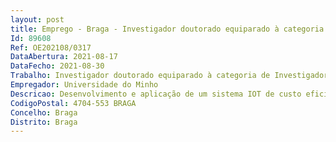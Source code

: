 ```yaml
--- 
layout: post
title: Emprego - Braga - Investigador doutorado equiparado à categoria de Investigador Auxiliar em regime de direito privado
Id: 89608
Ref: OE202108/0317
DataAbertura: 2021-08-17
DataFecho: 2021-08-30
Trabalho: Investigador doutorado equiparado à categoria de Investigador Auxiliar em regime de direito privado
Empregador: Universidade do Minho
Descricao: Desenvolvimento e aplicação de um sistema IOT de custo eficiente para a monitorização de infraestruturas geotécnicas.
CodigoPostal: 4704-553 BRAGA
Concelho: Braga
Distrito: Braga
--- 
```

